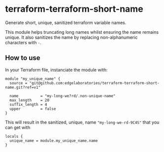 # terraform-terraform-short-name

Generate short, unique, sanitized terraform variable names.

This module helps truncating long names whilst ensuring the name remains unique.
It also sanitizes the name by replacing non-alphanumeric characters with `-`.

## How to use

In your Terraform file, instanciate the module with:

```hcl
module "my_unique_name" {
  source = "git@github.com:edgelaboratories/terraform-terraform-short-name.git?ref=v1"

  name          = "my-long-we?rd/.non-unique-name"
  max_length    = 20
  suffix_length = 4
  upper         = false
}
```

This will result in the sanitized, unique, name `"my-long-we-rd-9C4S"` that you can get with

```hcl
locals {
  unique_name = module.my_unique_name.name
}
```
